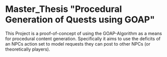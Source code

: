 # Master_Thesis "Procedural Generation of Quests using GOAP"
This Project is a proof-of-concept of using the GOAP-Algorithm as a means for procedural content generation. Specifically it aims to use the deficits of an NPCs action set to model requests they can post to other NPCs (or theoretically players).
